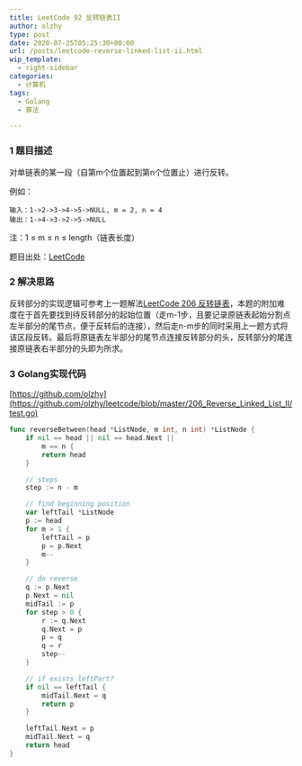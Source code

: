 ```yaml
---
title: LeetCode 92 反转链表II
author: olzhy
type: post
date: 2020-07-25T05:25:30+00:00
url: /posts/leetcode-reverse-linked-list-ii.html
wip_template:
  - right-sidebar
categories:
  - 计算机
tags:
  - Golang
  - 算法

---
```

### 1 题目描述
  
对单链表的某一段（自第m个位置起到第n个位置止）进行反转。

例如：
  
```
输入：1->2->3->4->5->NULL, m = 2, n = 4
输出：1->4->3->2->5->NULL
```

注：1 ≤ m ≤ n ≤ length（链表长度）

题目出处：[LeetCode](https://leetcode.com/problems/reverse-linked-list-ii/)

### 2 解决思路

反转部分的实现逻辑可参考上一题解法[LeetCode 206 反转链表](/posts/leetcode-reverse-linked-list.html)，本题的附加难度在于首先要找到待反转部分的起始位置（走m-1步，且要记录原链表起始分割点左半部分的尾节点，便于反转后的连接），然后走n-m步的同时采用上一题方式将该区段反转。最后将原链表左半部分的尾节点连接反转部分的头，反转部分的尾连接原链表右半部分的头即为所求。

### 3 Golang实现代码

[https://github.com/olzhy](https://github.com/olzhy/leetcode/blob/master/206_Reverse_Linked_List_II/test.go)

```go
func reverseBetween(head *ListNode, m int, n int) *ListNode {
	if nil == head || nil == head.Next ||
		m == n {
		return head
	}

	// steps
	step := n - m

	// find beginning position
	var leftTail *ListNode
	p := head
	for m > 1 {
		leftTail = p
		p = p.Next
		m--
	}

	// do reverse
	q := p.Next
	p.Next = nil
	midTail := p
	for step > 0 {
		r := q.Next
		q.Next = p
		p = q
		q = r
		step--
	}

	// if exists leftPart?
	if nil == leftTail {
		midTail.Next = q
		return p
	}

	leftTail.Next = p
	midTail.Next = q
	return head
}
```
